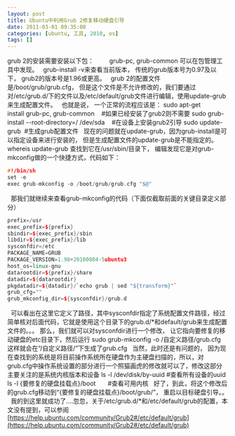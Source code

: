 ```yaml
---
layout: post
title: Ubuntu中利用Grub 2修复移动硬盘引导
date: 2011-03-01 09:35:00
categories: [ubuntu, 工具, 2010, os]
tags: []
---
```

grub 2的安装需要安装以下包：
        grub-pc, grub-common
可以在包管理工具中发现。
 
grub-install -v来查看当前版本， 传统的grub版本号为0.97及以下， grub2的版本号是1.96或更高。
 
grub 2的配置文件是/boot/grub/grub.cfg， 但是这个文件是不允许修改的，我们要通过对/etc/grub.d/下的文件以及/etc/default/grub文件进行编辑，使用update-grub来生成配置文件。
 
也就是说， 一个正常的流程应该是：
sudo apt-get install grub-pc, grub-common    #如果已经安装了grub2则不需要
sudo grub-install --root-directory=/ /dev/sda    #在设备上安装grub2引导
sudo update-grub  #生成grub配置文件
 
现在的问题就在update-grub，因为grub-install是可以指定设备来进行安装的， 但是生成配置文件的update-grub是不能指定的。
whereis update-grub
查找到它在/usr/sbin/目录下， 编辑发现它是对grub-mkconfig做的一个快捷方式，代码如下：

```cpp
#!/bin/sh
set -e
exec grub-mkconfig -o /boot/grub/grub.cfg "$@"
```
 
那我们就继续来查看grub-mkconfig的代码（下面仅截取前面的关键目录定义部分）

```cpp
prefix=/usr
exec_prefix=${prefix}
sbindir=${exec_prefix}/sbin
libdir=${exec_prefix}/lib
sysconfdir=/etc
PACKAGE_NAME=GRUB
PACKAGE_VERSION=1.98+20100804-5ubuntu3
host_os=linux-gnu
datarootdir=${prefix}/share
datadir=${datarootdir}
pkgdatadir=${datadir}/`echo grub | sed "${transform}"`
grub_cfg=""
grub_mkconfig_dir=${sysconfdir}/grub.d

```
 
可以看出在这里它定义了路径，其中sysconfdir指定了系统配置文件路径，经过简单核对后面代码，它就是使用这个目录下的grub.d/*和default/grub来生成配置文件的。。。
那么，我们就可以对sysconfdir进行一个修改， 让它指向要修复的移动硬盘的etc目录下，然后运行
sudo grub-mkconfig -o /自定义路径/grub.cfg
这样就会在“/自定义路径/”下生成了grub.cfg
 
当然，此时还是有问题的， 因为现在查找到的系统是将目前操作系统所在硬盘作为主硬盘扫描的，所以，对grub.cfg中操作系统设置的部分进行一个照猫画虎的修改就可以了，修改这部分主要关注的是系统内核版本和设备
ls -l /dev/disk/by-uuid #查看所有设备的uuid
ls -l {要修复的硬盘挂载点}/boot       #查看可用内核
 
好了，到此，将这个修改后的grub.cfg移动到“{要修复的硬盘挂载点}/boot/grub/”， 重启以目标硬盘引导。。
 
我的到这里就成功了....忽忽，关于/etc/grub.d/*和/etc/default/grub的配置，本文没有提到，可以参阅[https://help.ubuntu.com/community/Grub2#/etc/default/grub](https://help.ubuntu.com/community/Grub2#/etc/default/grub)
 
 
